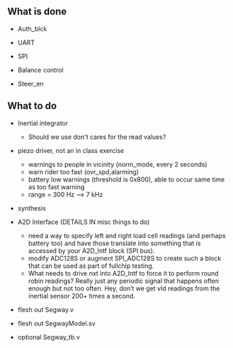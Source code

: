 What is done
------------
* Auth_blck
* UART 
* SPI

* Balance control
* Steer_en


What to do
------------
* Inertial integrator
	* Should we use don't cares for the read values?
* piezo driver, not an in class exercise
	* warnings to people in vicinity (norm_mode, every 2 seconds)
	* warn rider too fast (ovr_spd,alarming)
	* battery low warnings (threshold is 0x800), able to occur same time as too fast warning
	* range = 300 Hz --> 7 kHz 
* synthesis
* A2D Interface (DETAILS IN misc things to do)
	* need a way to specify left and right load cell readings (and perhaps battery too) and have those translate into something that is accessed by your A2D_Intf block (SPI bus).
	* modify ADC128S or augment SPI_ADC128S to create such a block that can be used as part of fullchip testing.
	* What needs to drive nxt into A2D_Intf to force it to perform round robin readings? Really just any
periodic signal that happens often enough but not too often. Hey, don’t we get vld readings from the
inertial sensor 200+ times a second.

* flesh out Segway.v
* flesh out SegwayModel.sv
* optional Segway_tb.v	
